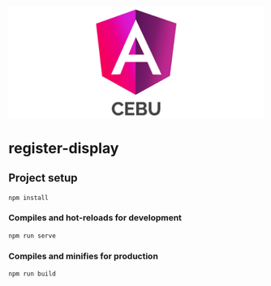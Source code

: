 ![](https://raw.githubusercontent.com/javascriptcebu/angular-checkin-display/master/src/assets/angular.png)

# register-display

## Project setup
```
npm install
```

### Compiles and hot-reloads for development
```
npm run serve
```

### Compiles and minifies for production
```
npm run build
```
